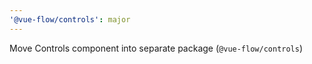 ```yaml
---
'@vue-flow/controls': major
---
```


Move Controls component into separate package (`@vue-flow/controls`)
